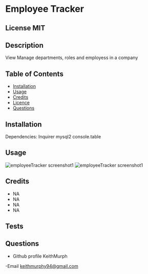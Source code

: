 #  Employee Tracker

 ## License  MIT


 ## Description
 View Manage departments, roles and employess in a company 

 ## Table of Contents
 - [Installation](#howToInstall)
 - [Usage](#usage)
 - [Credits](#credits)
 - [Licence](#license)
 - [Questions](#questions)

 ## Installation
 Dependencies:
 Inquirer
 mysql2
 console.table
 
<!--  fill out-->
 ## Usage
![employeeTracker screenshot1](https://user-images.githubusercontent.com/85463607/127275243-bdc1ad97-4d97-4392-8628-8b4690ba31cd.png)
![employeeTracker screenshot1](https://user-images.githubusercontent.com/85463607/127275248-3874330a-6d81-47c0-a467-ceb9a04af9c9.png)

    
   

 ## Credits
- NA
- NA
- NA
- NA


 ## Tests

<!--  fill out
  -->

 ## Questions

 - Github profile
  KeithMurph

  -Email
  keithmurphy94@gmail.com
